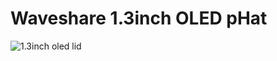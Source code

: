 # Waveshare 1.3inch OLED pHat
![1.3inch oled lid](https://github.com/PiSugar/pisugar-case-pihat-cap/blob/master/1.3inch_oled_cap/1.3inch_oled_comp.JPG?raw=true)
